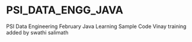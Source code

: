 # PSI_DATA_ENGG_JAVA
PSI Data Engineering February Java Learning Sample Code
Vinay
training
added by swathi salimath
